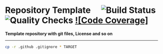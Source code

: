# Repository Template&emsp; ![Build Status] ![Quality Checks] [![Code Coverage]][codecov.io]

[Build Status]: https://github.com/wayfair-incubator/dissect/workflows/Tests/badge.svg
[Quality Checks]: https://github.com/wayfair-incubator/dissect/workflows/Tests/badge.svg
[codecov.io]: https://codecov.io/gh/wayfair-incubator/dissect

**Template repository with git files, License and so on**

---

```bash
cp -r .github .gitignore * TARGET
```

